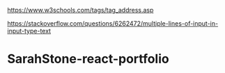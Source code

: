 https://www.w3schools.com/tags/tag_address.asp

https://stackoverflow.com/questions/6262472/multiple-lines-of-input-in-input-type-text

# SarahStone-react-portfolio
